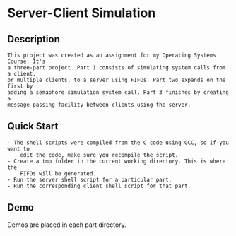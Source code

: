 # Server-Client Simulation

## Description 
	This project was created as an assignment for my Operating Systems Course. It's 
    a three-part project. Part 1 consists of simulating system calls from a client,
    or multiple clients, to a server using FIFOs. Part two expands on the first by
    adding a semaphore simulation system call. Part 3 finishes by creating a
    message-passing facility between clients using the server.

## Quick Start
    - The shell scripts were compiled from the C code using GCC, so if you want to
        edit the code, make sure you recompile the script.
    - Create a tmp folder in the current working directory. This is where the
        FIFOs will be generated.
    - Run the server shell script for a particular part.
    - Run the corresponding client shell script for that part.

## Demo
Demos are placed in each part directory.

